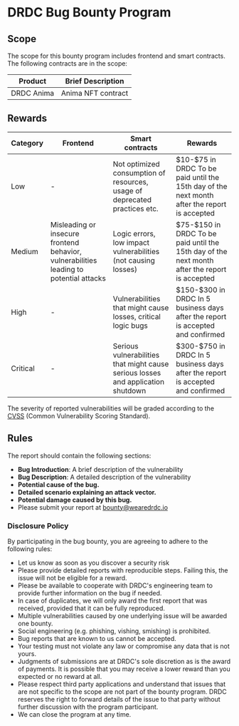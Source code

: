 # DRDC Bug Bounty Program

## Scope

The scope for this bounty program includes frontend and smart contracts. The following contracts are in the scope:

|Product|Brief Description|
|-------|-----------------|
|DRDC Anima|Anima NFT contract|

## Rewards

|Category|Frontend|Smart contracts|Rewards|
|--------|--------|---------------|-------|
|Low|-|Not optimized consumption of resources, usage of deprecated practices etc.|$10-\$75 in DRDC To be paid until the 15th day of the next month after the report is accepted|
|Medium|Misleading or insecure frontend behavior, vulnerabilities leading to potential attacks|Logic errors, low impact vulnerabilities (not causing losses)|$75-\$150 in DRDC To be paid until the 15th day of the next month after the report is accepted|
|High|-|Vulnerabilities that might cause losses, critical logic bugs|$150-\$300 in DRDC In 5 business days after the report is accepted and confirmed|
|Critical|-|Serious vulnerabilities that might cause serious losses and application shutdown|$300-\$750 in DRDC In 5 business days after the report is accepted and confirmed|

The severity of reported vulnerabilities will be graded according to the [CVSS](https://www.first.org/cvss/calculator/3.1) (Common Vulnerability Scoring Standard).

## Rules

The report should contain the following sections:

- **Bug Introduction**: A brief description of the vulnerability
- **Bug Description**: A detailed description of the vulnerability
- **Potential cause of the bug.**
- **Detailed scenario explaining an attack vector.**
- **Potential damage caused by this bug.**  
- Please submit your report at [bounty@wearedrdc.io](mailto:bounty@wearedrdc.io)

### Disclosure Policy

By participating in the bug bounty, you are agreeing to adhere to the following rules:

- Let us know as soon as you discover a security risk
- Please provide detailed reports with reproducible steps. Failing this, the issue will not be eligible for a reward.
- Please be available to cooperate with DRDC's engineering team to provide further information on the bug if needed.
- In case of duplicates, we will only award the first report that was received, provided that it can be fully reproduced.
- Multiple vulnerabilities caused by one underlying issue will be awarded one bounty.
- Social engineering (e.g. phishing, vishing, smishing) is prohibited.
- Bug reports that are known to us cannot be accepted.
- Your testing must not violate any law or compromise any data that is not yours.
- Judgments of submissions are at DRDC's sole discretion as is the award of payments. It is possible that you may receive a lower reward than you expected or no reward at all.
- Please respect third party applications and understand that issues that are not specific to the scope are not part of the bounty program. DRDC reserves the right to forward details of the issue to that party without further discussion with the program participant.
- We can close the program at any time.
